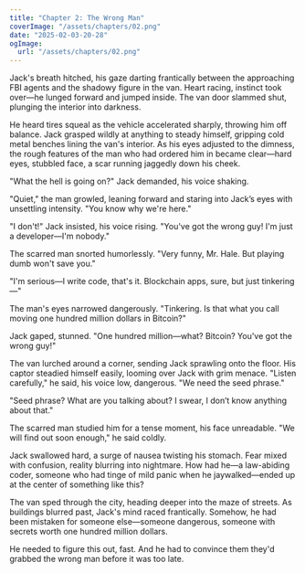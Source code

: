 ```yaml
---
title: "Chapter 2: The Wrong Man"
coverImage: "/assets/chapters/02.png"
date: "2025-02-03-20-28"
ogImage:
  url: "/assets/chapters/02.png"
---
```


Jack's breath hitched, his gaze darting frantically between the approaching FBI agents and the shadowy figure in the van. Heart racing, instinct took over—he lunged forward and jumped inside. The van door slammed shut, plunging the interior into darkness.

He heard tires squeal as the vehicle accelerated sharply, throwing him off balance. Jack grasped wildly at anything to steady himself, gripping cold metal benches lining the van's interior. As his eyes adjusted to the dimness, the rough features of the man who had ordered him in became clear—hard eyes, stubbled face, a scar running jaggedly down his cheek.

"What the hell is going on?" Jack demanded, his voice shaking.

"Quiet," the man growled, leaning forward and staring into Jack’s eyes with unsettling intensity. "You know why we're here."

"I don't!" Jack insisted, his voice rising. "You've got the wrong guy! I'm just a developer—I'm nobody."

The scarred man snorted humorlessly. "Very funny, Mr. Hale. But playing dumb won't save you."

"I'm serious—I write code, that's it. Blockchain apps, sure, but just tinkering—"

The man's eyes narrowed dangerously. "Tinkering. Is that what you call moving one hundred million dollars in Bitcoin?"

Jack gaped, stunned. "One hundred million—what? Bitcoin? You've got the wrong guy!"

The van lurched around a corner, sending Jack sprawling onto the floor. His captor steadied himself easily, looming over Jack with grim menace. "Listen carefully," he said, his voice low, dangerous. "We need the seed phrase."

"Seed phrase? What are you talking about? I swear, I don’t know anything about that."

The scarred man studied him for a tense moment, his face unreadable. "We will find out soon enough," he said coldly.

Jack swallowed hard, a surge of nausea twisting his stomach. Fear mixed with confusion, reality blurring into nightmare. How had he—a law-abiding coder, someone who had tinge of mild panic when he jaywalked—ended up at the center of something like this?

The van sped through the city, heading deeper into the maze of streets. As buildings blurred past, Jack's mind raced frantically. Somehow, he had been mistaken for someone else—someone dangerous, someone with secrets worth one hundred million dollars.

He needed to figure this out, fast. And he had to convince them they'd grabbed the wrong man before it was too late.

